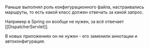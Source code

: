 Раньше выполнял роль конфигурационного файла, настраивались маршруты, то есть какой класс должен отвечать за какой запрос.

Например в Spring он вообще не нужен, за всё отвечает [[DispatcherServlet]].

В новых приложениях он не нужен - его заменили аннотации и автоконфигурация.
